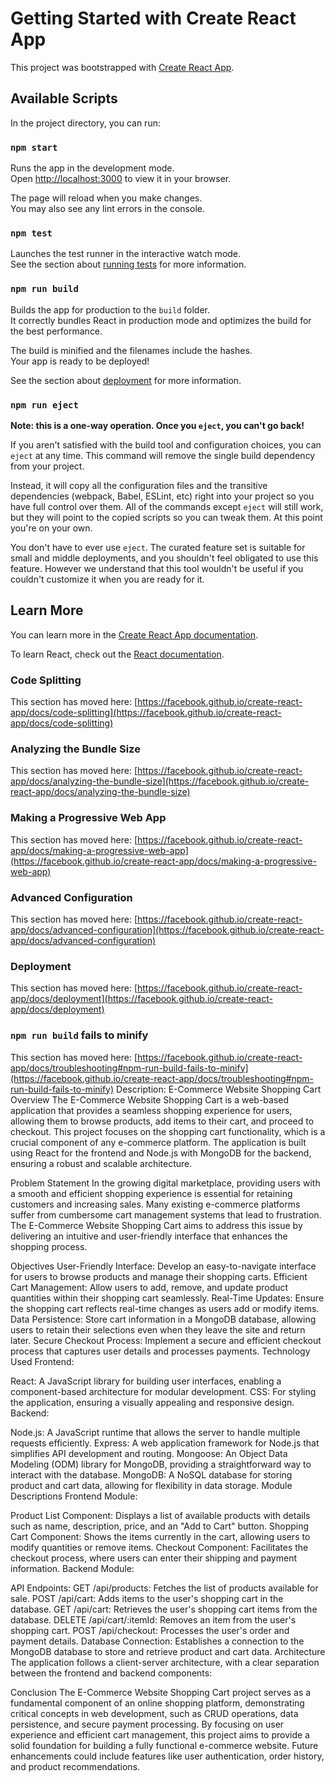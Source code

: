 # Getting Started with Create React App

This project was bootstrapped with [Create React App](https://github.com/facebook/create-react-app).

## Available Scripts

In the project directory, you can run:

### `npm start`

Runs the app in the development mode.\
Open [http://localhost:3000](http://localhost:3000) to view it in your browser.

The page will reload when you make changes.\
You may also see any lint errors in the console.

### `npm test`

Launches the test runner in the interactive watch mode.\
See the section about [running tests](https://facebook.github.io/create-react-app/docs/running-tests) for more information.

### `npm run build`

Builds the app for production to the `build` folder.\
It correctly bundles React in production mode and optimizes the build for the best performance.

The build is minified and the filenames include the hashes.\
Your app is ready to be deployed!

See the section about [deployment](https://facebook.github.io/create-react-app/docs/deployment) for more information.

### `npm run eject`

**Note: this is a one-way operation. Once you `eject`, you can't go back!**

If you aren't satisfied with the build tool and configuration choices, you can `eject` at any time. This command will remove the single build dependency from your project.

Instead, it will copy all the configuration files and the transitive dependencies (webpack, Babel, ESLint, etc) right into your project so you have full control over them. All of the commands except `eject` will still work, but they will point to the copied scripts so you can tweak them. At this point you're on your own.

You don't have to ever use `eject`. The curated feature set is suitable for small and middle deployments, and you shouldn't feel obligated to use this feature. However we understand that this tool wouldn't be useful if you couldn't customize it when you are ready for it.

## Learn More

You can learn more in the [Create React App documentation](https://facebook.github.io/create-react-app/docs/getting-started).

To learn React, check out the [React documentation](https://reactjs.org/).

### Code Splitting

This section has moved here: [https://facebook.github.io/create-react-app/docs/code-splitting](https://facebook.github.io/create-react-app/docs/code-splitting)

### Analyzing the Bundle Size

This section has moved here: [https://facebook.github.io/create-react-app/docs/analyzing-the-bundle-size](https://facebook.github.io/create-react-app/docs/analyzing-the-bundle-size)

### Making a Progressive Web App

This section has moved here: [https://facebook.github.io/create-react-app/docs/making-a-progressive-web-app](https://facebook.github.io/create-react-app/docs/making-a-progressive-web-app)

### Advanced Configuration

This section has moved here: [https://facebook.github.io/create-react-app/docs/advanced-configuration](https://facebook.github.io/create-react-app/docs/advanced-configuration)

### Deployment

This section has moved here: [https://facebook.github.io/create-react-app/docs/deployment](https://facebook.github.io/create-react-app/docs/deployment)

### `npm run build` fails to minify

This section has moved here: [https://facebook.github.io/create-react-app/docs/troubleshooting#npm-run-build-fails-to-minify](https://facebook.github.io/create-react-app/docs/troubleshooting#npm-run-build-fails-to-minify)
Description: E-Commerce Website Shopping Cart Overview The E-Commerce Website Shopping Cart is a web-based application that provides a seamless shopping experience for users, allowing them to browse products, add items to their cart, and proceed to checkout. This project focuses on the shopping cart functionality, which is a crucial component of any e-commerce platform. The application is built using React for the frontend and Node.js with MongoDB for the backend, ensuring a robust and scalable architecture.

Problem Statement In the growing digital marketplace, providing users with a smooth and efficient shopping experience is essential for retaining customers and increasing sales. Many existing e-commerce platforms suffer from cumbersome cart management systems that lead to frustration. The E-Commerce Website Shopping Cart aims to address this issue by delivering an intuitive and user-friendly interface that enhances the shopping process.

Objectives User-Friendly Interface: Develop an easy-to-navigate interface for users to browse products and manage their shopping carts. Efficient Cart Management: Allow users to add, remove, and update product quantities within their shopping cart seamlessly. Real-Time Updates: Ensure the shopping cart reflects real-time changes as users add or modify items. Data Persistence: Store cart information in a MongoDB database, allowing users to retain their selections even when they leave the site and return later. Secure Checkout Process: Implement a secure and efficient checkout process that captures user details and processes payments. Technology Used Frontend:

React: A JavaScript library for building user interfaces, enabling a component-based architecture for modular development. CSS: For styling the application, ensuring a visually appealing and responsive design. Backend:

Node.js: A JavaScript runtime that allows the server to handle multiple requests efficiently. Express: A web application framework for Node.js that simplifies API development and routing. Mongoose: An Object Data Modeling (ODM) library for MongoDB, providing a straightforward way to interact with the database. MongoDB: A NoSQL database for storing product and cart data, allowing for flexibility in data storage. Module Descriptions Frontend Module:

Product List Component: Displays a list of available products with details such as name, description, price, and an "Add to Cart" button. Shopping Cart Component: Shows the items currently in the cart, allowing users to modify quantities or remove items. Checkout Component: Facilitates the checkout process, where users can enter their shipping and payment information. Backend Module:

API Endpoints: GET /api/products: Fetches the list of products available for sale. POST /api/cart: Adds items to the user's shopping cart in the database. GET /api/cart: Retrieves the user's shopping cart items from the database. DELETE /api/cart/:itemId: Removes an item from the user's shopping cart. POST /api/checkout: Processes the user's order and payment details. Database Connection: Establishes a connection to the MongoDB database to store and retrieve product and cart data. Architecture The application follows a client-server architecture, with a clear separation between the frontend and backend components:

Conclusion The E-Commerce Website Shopping Cart project serves as a fundamental component of an online shopping platform, demonstrating critical concepts in web development, such as CRUD operations, data persistence, and secure payment processing. By focusing on user experience and efficient cart management, this project aims to provide a solid foundation for building a fully functional e-commerce website. Future enhancements could include features like user authentication, order history, and product recommendations.
